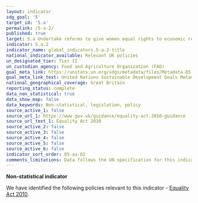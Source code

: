 ```yaml
---
layout: indicator
sdg_goal: '5'
target_id: '5.a'
permalink: /5-a-2/
published: true
target: 5.a Undertake reforms to give women equal rights to economic resources, as well as access to ownership and control over land and other forms of property, financial services, inheritance and natural resources, in accordance with national laws
indicator: 5.a.2
indicator_name: global_indicators.5-a-2-title
national_indicator_available: Relevant UK policies
un_designated_tier: Tier II
un_custodian_agency: Food and Agriculture Organization (FAO)
goal_meta_link: https://unstats.un.org/sdgs/metadata/files/Metadata-05-0A-02.pdf
goal_meta_link_text: United Nations Sustainable Development Goals Metadata (PDF 4.0 MB)
national_geographical_coverage: Great Britain
reporting_status: complete
data_non_statistical: true
data_show_map: false
data_keywords: Non-statistical, legislation, policy
source_active_1: false
source_url_1: https://www.gov.uk/guidance/equality-act-2010-guidance
source_url_text_1: Equality Act 2010
source_active_2: false
source_active_3: false
source_active_4: false
source_active_5: false
source_active_6: false
indicator_sort_order: 05-aa-02
comments_limitations: Data follows the UN specification for this indicator. This indicator has been identified in collaboration with topic experts.
---
```

**Non-statistical indicator**

We have identified the following policies relevant to this indicator - [Equality Act 2010](https://www.gov.uk/guidance/equality-act-2010-guidance).
<br><br>